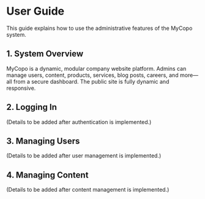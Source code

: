 # User Guide

This guide explains how to use the administrative features of the MyCopo system.

## 1. System Overview
MyCopo is a dynamic, modular company website platform. Admins can manage users, content, products, services, blog posts, careers, and more—all from a secure dashboard. The public site is fully dynamic and responsive.

## 2. Logging In
(Details to be added after authentication is implemented.)

## 3. Managing Users
(Details to be added after user management is implemented.)

## 4. Managing Content
(Details to be added after content management is implemented.)

